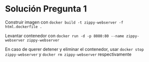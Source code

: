 # Solución Pregunta 1

Construir imagen con ``` docker build -t zippy-webserver -f html.dockerfile . ```

Levantar contenedor con ``` docker run -d -p 8080:80 --name zippy-webserver zippy-webserver ```

En caso de querer detener y eliminar el contenedor, usar ``` docker stop zippy-webserver ``` y ``` docker rm zippy-webserver ``` respectivamente
